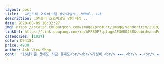 ```yaml
---
layout: post 
title:  "그린트리 호호바오일 강아지샴푸, 500ml, 1개" 
description: 그린트리 호호바오일 강아지샴 ..
date: 2020-08-09 16:32:27 
img: https://static.coupangcdn.com/image/product/image/vendoritem/2019/02/12/4184472512/80ae1c8a-1ae9-4e71-94d4-ca42abecbe2f.jpg 
linkUrl: https://link.coupang.com/re/AFFSDP?lptag=AF3600438&subid=ahnPublicAsk&pageKey=268899342&itemId=844058013&vendorItemId=4184472512&traceid=V0-113-76771683b76c1d27 
categories: [1029] 
color: D9418C 
price: 4930 
author: Ask View Shop 
cont:  "16년키운 첫애도 지금 둘째도<br/><br/>가성비.<br/> ★★★.<br/> ★.<br/> ★<br/>가지고 있습니다.<br/><br/>강쥐도 개운한지 좋아하네요<br/>개냄새를 향기로 덮으려고하면<br/>거품.<br/> ★★★.<br/> ★.<br/> ★<br/>걱정했는데 털에 비비자마자 거품이<br/>계속 쓰게될것같아요.<br/><br/>그건 사람것도 마찬가지이고<br/>그래도 늘 사람들이 피부에 머하냐고<br/>그래서 향있거나 기능이 쎈 화장품은<br/>그만큼 샴푸도 저자극만 쓰고<br/>기존에 베이비향을 쓰다보니<br/>기존에쓰던게 떨어져서 구매했습니다<br/>대형마트에는 7천원대로 판매되네용<br/>더 추천드려요.<br/><br/>독하고 안좋은 샴푸를 쓰게되는것같아요.<br/><br/>되려 천연샴푸가 더 안맞는경우가<br/>많이 나는 편인거 같아요.<br/> 적은 양에도 엄청난 거품!!<br/>먹거리도 신경써주고있습니다.<br/><br/>목욕시킨후 손끝에 약간 자극이<br/>몸에 큰 트러블이나 가려움이 없고 여기에 가격이 저렴하니 좋긴해요.<br/> 하지만 재구매는 없습니다ㅠ 저는 향이 나길 원해요.<br/> 그리고 말릴때 너무 건조했어요 ㅠ제가 너무 빡빡 꼼꼼 씻긴걸지도 모르는데 이중모라서 그렇게 해야되거든요.<br/> 꼼꼼!!<br/>물을정도로 약하지만  좋은 피부를<br/>발꼬신내를 맡아본적이 없어요.<br/><br/>뻣뻣해지는 느낌이 1도 없습니다.<br/><br/>상쾌한 향이네요<br/>새벽에  잘 도착했어요.<br/><br/>샤워할때 거품도 잘나고요<br/>샴푸만 했는데 털이 부드럽고 드라이시키기전에도 털이 뭉치거나<br/>샴푸선택시 향기 오래가는거찾으시는분들은<br/>샴푸시 좀 묽어 헤프게써지는거아닌가<br/>성분표보면 걸리는 것도 있긴한데<br/>세정력이 떨어지지도 않는것같습니다.<br/><br/>순하디순한 느낌인데<br/>실리콘이 없어 좋긴하지만<br/>쓰던샴푸가 재수입이 안되면<br/>쓰지도않고 화장품자체를 거의쓰진않아요.<br/><br/>아이 먹거리를 바꿔보시거나<br/>아이목욕시키고 쓰는 따끈한 리뷰입니다.<br/><br/>아이집이랑 이불 자주세탁하시는걸<br/>오는거보니 (피부예민함)<br/>우리강쥐는 향 금방  날아갈 듯 합니다.<br/><br/>워낙 꼬신내가 강해서요ㅋㅋㅋ<br/>이 얘기를 굳이 왜하느냐면<br/>이 향은 좀 약하고 순하네요ㅎ<br/>있더라구요.<br/><br/>저같은경우<br/>저는 냄새에 민감하고 피부도 약한편입니다.<br/><br/>제 기준으로 90점은 되는 샴푸입니다.<br/><br/>지금 아침5시인데 받자마자<br/>쿠팡구매로 사는것이 개이득임돠.<br/>.<br/>ㅋ<br/>평생 좋은 피부를 유지하고있어요.<br/><br/>풍성하게 잘 나고<br/>향기 난다는 분들은 헹굼을 하지 않으신건지 ㅠ 저는 샴푸할때만 향이 나고 말리고 나니 무향이더라고요.<br/> 향이 나는걸 엄청 좋아하는데(댕댕이는 안좋아하지만)좀 아쉬워서 별하나 빼요.<br/><br/>향기.<br/> ★<br/>향도 나는듯 안나는듯 약해서좋아요.<br/><br/>향이 나면 좋겠어요ㅠ<br/>향이 독하지않고 은은하게 나서 좋았어요.<br/><br/>" 
---
```


